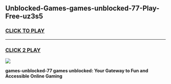 
## Unblocked-Games-games-unblocked-77-Play-Free-uz3s5
<h3>
<a href="https://premium76.site?title=games-unblocked-77&ref=21A">CLICK TO PLAY</a></h3>
<hr>

<h3>
<a href="https://premium76.site?title=games-unblocked-77&ref=21A">CLICK 2 PLAY</a>
  
</h3>

<a href="https://premium76.site?title=games-unblocked-77&ref=21A"><img src="https://clearcache.store/games.png"></a>


**games-unblocked-77 games unblocked: Your Gateway to Fun and Accessible Online Gaming**
